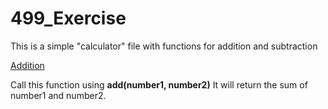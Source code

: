 # 499_Exercise

This is a simple "calculator" file with functions for addition and subtraction


<u>Addition</u>

Call this function using <b>add(number1, number2)</b>
It will return the sum of number1 and number2.

